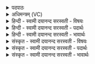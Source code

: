<details><summary>पदपाठः</summary>

नक्ष॑त्रेभ्यः। स्वाहा॑। न॒क्ष॒त्रिये॑भ्यः। स्वाहा॑। अ॒हो॒रा॒त्रेभ्यः॑। स्वाहा॑। अ॒र्द्ध॒मा॒सेभ्य॒ इत्य॑र्द्ध॒ऽमा॒सेभ्यः॑। स्वाहा॑। मासे॑भ्यः। स्वाहा॑। ऋ॒तुभ्य॒ इत्यृ॒तुऽभ्यः॑। स्वाहा॑। आ॒र्त्त॒वेऽभ्यः॑। स्वाहा॑। सं॒व॒त्स॒राय॑। स्वाहा॑। द्यावा॑पृथि॒वीभ्या॑म्। स्वाहा॑। च॒न्द्राय॑। स्वाहा॑। सूर्या॑य। स्वाहा॑। र॒श्मिभ्य॒ इति॑ र॒श्मिऽभ्यः॑। स्वाहा॑। वसु॑भ्य॒ इति॒ वसु॑ऽभ्यः। स्वाहा॑। रु॒द्रेभ्यः॑। स्वाहा॑। आ॒दि॒त्येभ्यः॑। स्वाहा॑। म॒रुद्भ्य॒ इति॑ म॒रुत्ऽभ्यः॑। स्वाहा॑। विश्वे॑भ्यः। दे॒वेभ्यः॑। स्वाहा॑। मूले॑भ्यः। स्वाहा॑। शाखा॑भ्यः। स्वाहा॑। वन॒स्पति॑भ्य॒ इति॒ वन॒स्पति॑ऽभ्यः। स्वाहा॑। पुष्पे॑भ्यः। स्वाहा॑। फले॑भ्यः। स्वाहा॑। ओष॑धीभ्यः स्वाहा॑। २८।
</details>

<details><summary>अधिमन्त्रम् (VC)</summary>

- नक्षत्रादयो देवताः
- प्रजापतिर्ऋषिः
- भुरिगष्टिः
- मध्यमः
</details>

<details><summary>हिन्दी - स्वामी दयानन्द सरस्वती  - विषयः</summary>

फिर उसी विषय को अगले मन्त्र में कहा है ॥
</details>

<details><summary>हिन्दी - स्वामी दयानन्द सरस्वती  - पदार्थः</summary>

पदार्थान्वयभाषाः -  मनुष्यों को चाहिये कि (नक्षत्रेभ्यः) जो पदार्थ कभी नष्ट नहीं होते उनके लिये (स्वाहा) उत्तम यज्ञक्रिया (नक्षत्रियेभ्यः) उक्त पदार्थों के समूहों के लिये (स्वाहा) उत्तम यज्ञक्रिया (अहोरात्रेभ्यः) दिन-रात्रि के लिये (स्वाहा) उत्तम यज्ञक्रिया (अर्द्धमासेभ्यः) शुक्ल-कृष्ण पक्ष अर्थात्पखवाड़ों के लिये (स्वाहा) उक्त क्रिया (मासेभ्यः) महीनों के लिये (स्वाहा) उक्त क्रिया (ऋतुभ्यः) वसन्त आदि छः ऋतुओं के लिये (स्वाहा) उत्तम यज्ञक्रिया (आर्त्तवेभ्यः) ऋतुओं में उत्पन्न हुए ऋतु के पदार्थों के लिये (स्वाहा) उत्तम यज्ञक्रिया (संवत्सराय) वर्षों के लिये (स्वाहा) उत्तम यज्ञक्रिया (द्यावापृथिवीभ्याम्) प्रकाश और भूमि के लिये (स्वाहा) उत्तम यज्ञक्रिया (चन्द्राय) चन्द्रलोक के लिये (स्वाहा) उत्तम यज्ञक्रिया (सूर्य्याय) सूर्य्यलोक के लिये (स्वाहा) यज्ञक्रिया (रश्मिभ्यः) सूर्य्य आदि की किरणों के लिये (स्वाहा) उत्तम यज्ञक्रिया (वसुभ्यः) पृथिवी आदि लोकों के लिये (स्वाहा) उक्त क्रिया (रुद्रेभ्यः) दश प्राणों के लिये (स्वाहा) यज्ञक्रिया (आदित्येभ्यः) काल के अवयव जो अविनाशी हैं, उनके लिये (स्वाहा) उत्तम क्रिया (मरुद्भ्यः) पवनों के लिये (स्वाहा) उनके अनुकूल क्रिया (विश्वेभ्यः) समस्त (देवेभ्यः) दिव्य गुणों के लिये (स्वाहा) सुन्दर क्रिया (मूलेभ्यः) सभों की जड़ों के लिये (स्वाहा) तदनुकूल क्रिया (शाखाभ्यः) शाखाओं के लिये (स्वाहा) उत्तम क्रिया (वनस्पतिभ्यः) वनस्पतियों के लिये (स्वाहा) उत्तम क्रिया (पुष्पेभ्यः) फूलों के लिये (स्वाहा) उत्तम क्रिया (फलेभ्यः) फलों के लिये (स्वाहा) उत्तम क्रिया और (ओषधीभ्यः) ओषधियों के लिये (स्वाहा) नित्य उत्तम क्रिया अवश्य करनी चाहिये ॥२८ ॥
</details>

<details><summary>हिन्दी - स्वामी दयानन्द सरस्वती  - भावार्थः</summary>

भावार्थभाषाः -  मनुष्य नित्य सुगन्ध्यादि पदार्थों को अग्नि में छोड़ अर्थात् हवन कर पवन और सूर्य की किरणों द्वारा वनस्पति, ओषधि, मूल, शाखा, पुष्प और फलादिकों में प्रवेश करा के सब पदार्थों की शुद्धि कर आरोग्यता की सिद्धि करें ॥२८ ॥
</details>

<details><summary>संस्कृत - स्वामी दयानन्द सरस्वती  - विषयः</summary>

पुनस्तमेव विषयमाह ॥
</details>

<details><summary>संस्कृत - स्वामी दयानन्द सरस्वती  - पदार्थः</summary>

पदार्थान्वयभाषाः -  मनुष्यैर्नक्षत्रेभ्यः स्वाहा नक्षत्रियेभ्यः स्वाहाऽहोरात्रेभ्यः स्वाहाऽर्द्धमासेभ्यः स्वाहा मासेभ्यः स्वाहार्त्तुभ्यः स्वाहाऽऽर्त्तवेभ्यः स्वाहा संवत्सराय स्वाहा द्यावापृथिवीभ्यां स्वाहा चन्द्राय स्वाहा सूर्याय स्वाहा रश्मिभ्यः स्वाहा वसुभ्यः स्वाहा रुद्रेभ्यः स्वाहाऽऽदित्येभ्यः स्वाहा मरुद्भ्यः स्वाहा विश्वेभ्यो देवेभ्यः स्वाहा मूलेभ्यः स्वाहा शाखाभ्यः स्वाहा वनस्पतिभ्यः स्वाहा पुष्पेभ्यः स्वाहा फलेभ्यः स्वाहौषधीभ्यः स्वाहा चावश्यमनुष्ठेयाः ॥२८ ॥
</details>

<details><summary>संस्कृत - स्वामी दयानन्द सरस्वती  - भावार्थः</summary>

भावार्थभाषाः -  मनुष्या नित्यं सुगन्ध्यादिद्रव्यमग्नौ प्रक्षिप्य तद्वायुरश्मिद्वारा वनस्पत्यौषधिमूलशाखापुष्पफलादिषु प्रवेश्य सर्वेषां पदार्थानां शुद्धिं कृत्वाऽऽरोग्यं सम्पादयन्तु ॥२८ ॥
</details>